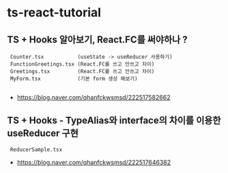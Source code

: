 # ts-react-tutorial

## TS + Hooks 알아보기, React.FC를 써야하나 ?
 ```
  Counter.tsx           (useState -> useReducer 사용하기)
  FunctionGreetings.tsx (React.FC를 쓰고 안쓰고 차이)
  Greetings.tsx         (React.FC를 쓰고 안쓰고 차이)
  MyForm.tsx            (기본 form 생성 해보기)
  
 ```
 - https://blog.naver.com/qhanfckwsmsd/222517582662

## TS + Hooks - TypeAlias와 interface의 차이를 이용한 useReducer 구현
   ```
    ReducerSample.tsx
   ```
 - https://blog.naver.com/qhanfckwsmsd/222517646382
